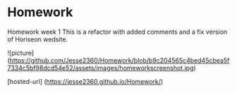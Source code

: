 # Homework
Homework week 1 This is a refactor with added comments and a fix version of Horiseon wedsite.

![picture] (https://github.com/Jesse2360/Homework/blob/b9c204565c4bed45cbea5f7334c5bf98dcd54e52/assets/images/homeworkscreenshot.jpg)


[hosted-url] (https://jesse2360.github.io/Homework/)